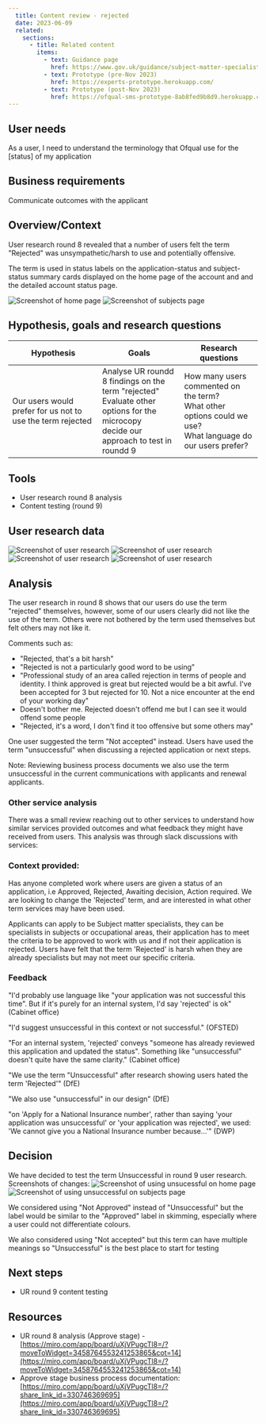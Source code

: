 ```yaml
---
  title: Content review - rejected
  date: 2023-06-09
  related:
    sections:
      - title: Related content
        items:
          - text: Guidance page
            href: https://www.gov.uk/guidance/subject-matter-specialists-for-ofqual
          - text: Prototype (pre-Nov 2023)
            href: https://experts-prototype.herokuapp.com/
          - text: Prototype (post-Nov 2023)
            href: https://ofqual-sms-prototype-8ab8fed9b8d9.herokuapp.com/
---
```


## User needs

As a user, I need to understand the terminology that Ofqual use for the [status] of my application

## Business requirements
Communicate outcomes with the applicant

## Overview/Context

User research round 8 revealed that a number of users felt the term "Rejected" was unsympathetic/harsh to use and potentially offensive. 

The term is used in status labels on the application-status and subject-status summary cards displayed on the home page of the account and and the detailed account status page.

![Screenshot of home page](1.png)
![Screenshot of subjects page](2.png)

## Hypothesis, goals and research questions

| Hypothesis | Goals  | Research questions |
|--|--|--|
| Our users would prefer for us not to use the term rejected | Analyse UR roundd 8 findings on the term "rejected" <br> Evaluate other options for the microcopy <br> decide our approach to test in roundd 9 | How many users commented on the term? <br> What other options could we use? <br> What language do our users prefer? |

## Tools

- User research round 8 analysis
- Content testing (round 9)

## User research data

![Screenshot of user research](3.png)
![Screenshot of user research](4.png)
![Screenshot of user research](5.png)
![Screenshot of user research](6.png)

## Analysis

The user research in round 8 shows that our users do use the term "rejected" themselves, however, some of our users clearly did not like the use of the term. Others were not bothered by the term used themselves but felt others may not like it.

Comments such as: 
- "Rejected, that's a bit harsh"
- "Rejected is not a particularly good word to be using"
- "Professional study of an area called rejection in terms of people and identity. I think approved is great but rejected would be a bit awful. I've been accepted for 3 but rejected for 10. Not a nice encounter at the end of your working day"
- Doesn't bother me. Rejected doesn't offend me but I can see it would offend some people
- "Rejected, it's a word, I don't find it too offensive but some others may"

One user suggested the term "Not accepted" instead. Users have used the term "unsuccessful" when discussing a rejected application or next steps. 

Note: Reviewing business process documents we also use the term unsuccessful in the current communications with applicants and renewal applicants.

### Other service analysis

There was a small review reaching out to other services to understand how similar services provided outcomes   and what feedback they might have received from users.  This analysis was through slack discussions with services: 

### Context provided:

Has anyone completed work where users are given a status of an application, i.e Approved, Rejected, Awaiting decision, Action required.  We are looking to change the 'Rejected' term, and are interested in what other term services may have been used.

Applicants can apply to be Subject matter specialists, they can be specialists in subjects or occupational areas, their application has to meet the criteria to be approved to work with us and if not their application is rejected.  Users have felt that the term 'Rejected' is harsh when they are already specialists but may not meet our specific criteria.

### Feedback

"I'd probably use language like "your application was not successful this time". But if it's purely for an internal system, I'd say 'rejected' is ok" (Cabinet office)

"I'd suggest unsuccessful in this context or not successful." (OFSTED)

"For an internal system, 'rejected' conveys "someone has already reviewed this application and updated the status". Something like "unsuccessful" doesn't quite have the same clarity." (Cabinet office)

"We use the term "Unsuccessful" after research showing users hated the term 'Rejected'" (DfE)

"We also use "unsuccessful" in our design" (DfE)

"on 'Apply for a National Insurance number', rather than saying 'your application was unsuccessful' or 'your application was rejected', we used:
'We cannot give you a National Insurance number because...'" (DWP)

## Decision

We have decided to test the term Unsuccessful in round 9 user research. Screenshots of changes:
![Screenshot of using unsucessful on home page](7.png)
![Screenshot of using unsuccessful on subjects page](8.png)

We considered using "Not Approved" instead of "Unsuccessful" but the label would be similar to the "Approved" label in skimming, especially where a user could not differentiate colours. 

We also considered using "Not accepted" but this term can have multiple meanings so "Unsuccessful" is the best place to start for testing

## Next steps

- UR round 9 content testing

## Resources

- UR round 8 analysis (Approve stage) - [https://miro.com/app/board/uXjVPugcTl8=/?moveToWidget=3458764553241253865&cot=14](https://miro.com/app/board/uXjVPugcTl8=/?moveToWidget=3458764553241253865&cot=14)
- Approve stage business process documentation: [https://miro.com/app/board/uXjVPugcTl8=/?share_link_id=330746369695](https://miro.com/app/board/uXjVPugcTl8=/?share_link_id=330746369695) 

